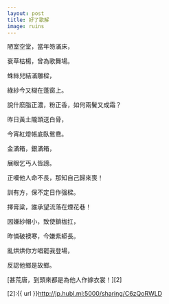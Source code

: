 ```yaml
---
layout: post
title: 好了歌解
image: ruins
---
```

陋室空堂，當年笏滿床，

衰草枯楊，曾為歌舞場。

蛛絲兒結滿雕樑，

綠紗今又糊在蓬窗上。

說什麽脂正濃，粉正香，如何兩鬢又成霜？

昨日黃土隴頭送白骨，

今宵紅燈帳底臥鴛鴦。

金滿箱，銀滿箱，

展眼乞丐人皆謗。

正嘆他人命不長，那知自己歸來喪！

訓有方，保不定日作强樑。

擇膏粱，誰承望流落在煙花巷！

因嫌紗帽小，致使鎖枷扛，

昨憐破襖寒，今嫌紫蟒長。

亂烘烘你方唱罷我登場，

反認他鄉是故鄉。

[甚荒唐，到頭來都是為他人作嫁衣裳！][2]

[2]:{{ url }}http://jp.hubl.ml:5000/sharing/C6zQoRWLD


